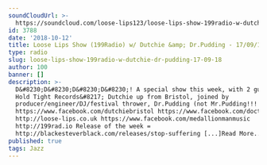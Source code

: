 ```yaml
---
soundCloudUrl: >-
  https://soundcloud.com/loose-lips123/loose-lips-show-199radio-w-dutchie-drpudding-170918
id: 3788
date: '2018-10-12'
title: Loose Lips Show (199Radio) w/ Dutchie &amp; Dr.Pudding - 17/09/18 - Loose Lips
type: radio
slug: loose-lips-show-199radio-w-dutchie-dr-pudding-17-09-18
author: 100
banner: []
description: >-
  D&#8230;D&#8230;D&#8230;D&#8230;! A special show this week, with 2 guests.
  Hold Tight Records&#8217; Dutchie up from Bristol, joined by
  producer/engineer/DJ/festival thrower, Dr.Pudding (not Mr.Pudding!!!!)
  https://www.facebook.com/dutchiebristol https://www.facebook.com/doctorpudding
  http://loose-lips.co.uk https://www.facebook.com/medallionmanmusic
  http://199rad.io Release of the week =
  http://blackesteverblack.com/releases/stop-suffering [...]Read More...
published: true
tags: Jazz
---
```

